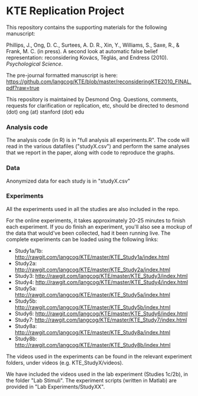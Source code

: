 KTE Replication Project
===

This repository contains the supporting materials for the following manuscript:

Phillips, J., Ong, D. C., Surtees, A. D. R., Xin, Y., Williams, S., Saxe, R., & Frank, M. C. (in press). A second look at automatic false belief representation: reconsidering Kovács, Téglás, and Endress (2010). _Psychological Science_.

The pre-journal formatted manuscript is here: https://github.com/langcog/KTE/blob/master/reconsideringKTE2010_FINAL.pdf?raw=true

This repository is maintained by Desmond Ong. Questions, comments, requests for clarification or replication, etc, should be directed to desmond (dot) ong (at) stanford (dot) edu

### Analysis code

The analysis code (in R) is in "full analysis all experiments.R". The code will read in the various datafiles ("studyX.csv") and perform the same analyses that we report in the paper, along with code to reproduce the graphs.

### Data

Anonymized data for each study is in "studyX.csv"


### Experiments

All the experiments used in all the studies are also included in the repo.

For the online experiments, it takes approximately 20-25 minutes to finish each experiment. If you do finish an experiment, you'll also see a mockup of the data that would've been collected, had it been running live.
The complete experiments can be loaded using the following links: 

+ Study1a/1b: http://rawgit.com/langcog/KTE/master/KTE_Study1a/index.html
+ Study2a: http://rawgit.com/langcog/KTE/master/KTE_Study2a/index.html
+ Study3: http://rawgit.com/langcog/KTE/master/KTE_Study3/index.html
+ Study4: http://rawgit.com/langcog/KTE/master/KTE_Study4/index.html
+ Study5a: http://rawgit.com/langcog/KTE/master/KTE_Study5a/index.html
+ Study5b: http://rawgit.com/langcog/KTE/master/KTE_Study5b/index.html
+ Study6: http://rawgit.com/langcog/KTE/master/KTE_Study6/index.html
+ Study7: http://rawgit.com/langcog/KTE/master/KTE_Study7/index.html
+ Study8a: http://rawgit.com/langcog/KTE/master/KTE_Study8a/index.html
+ Study8b: http://rawgit.com/langcog/KTE/master/KTE_Study8b/index.html

The videos used in the experiments can be found in the relevant experiment folders, under videos (e.g. KTE_StudyX/videos). 

We have included the videos used in the lab experiment (Studies 1c/2b), in the folder "Lab Stimuli". The experiment scripts (written in Matlab) are provided in "Lab Experiments/StudyXX".
